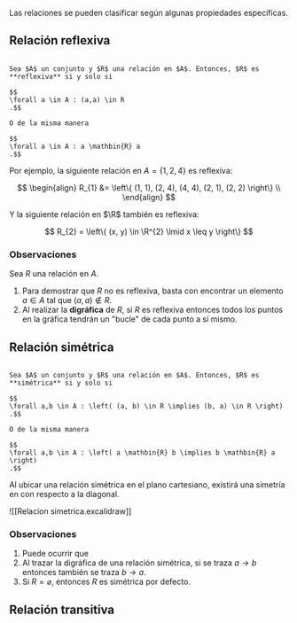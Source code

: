 Las relaciones se pueden clasificar según algunas propiedades específicas.

## Relación reflexiva

```ad-definition

Sea $A$ un conjunto y $R$ una relación en $A$. Entonces, $R$ es **reflexiva** si y solo si

$$
\forall a \in A : (a,a) \in R
.$$

O de la misma manera

$$
\forall a \in A : a \mathbin{R} a
.$$

```

Por ejemplo, la siguiente relación en $A = \left\{ 1, 2, 4 \right\}$ es reflexiva:

$$
\begin{align}
R_{1} &= \left\{ (1, 1), (2, 4), (4, 4), (2, 1), (2, 2) \right\} \\
\end{align}
$$

Y la siguiente relación en $\R$ también es reflexiva:

$$
R_{2} = \left\{ (x, y) \in \R^{2} \lmid x \leq y \right\}
$$

### Observaciones

Sea $R$ una relación en $A$.

1. Para demostrar que $R$ no es reflexiva, basta con encontrar un elemento $a \in A$ tal que $(a, a) \notin R$.
2. Al realizar la **digráfica** de $R$, si $R$ es reflexiva entonces todos los puntos en la gráfica tendrán un "bucle" de cada punto a sí mismo.

## Relación simétrica

```ad-definition

Sea $A$ un conjunto y $R$ una relación en $A$. Entonces, $R$ es **simétrica** si y solo si

$$
\forall a,b \in A : \left( (a, b) \in R \implies (b, a) \in R \right)
.$$

O de la misma manera

$$
\forall a,b \in A : \left( a \mathbin{R} b \implies b \mathbin{R} a \right)
.$$

```

Al ubicar una relación simétrica en el plano cartesiano, existirá una simetría en con respecto a la diagonal.

![[Relacion simetrica.excalidraw]]

### Observaciones

1. Puede ocurrir que 
2. Al trazar la digráfica de una relación simétrica, si se traza $a \to b$ entonces también se traza $b \to a$.
3. Si $R = \varnothing$, entonces $R$ es simétrica por defecto.

## Relación transitiva
